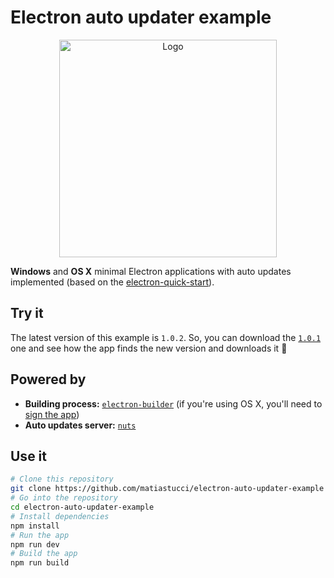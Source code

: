 # Electron auto updater example

<p align="center">
  <img src="screen.png" width="348" alt="Logo"/>
</p>

**Windows** and **OS X** minimal Electron applications with auto updates implemented (based on the [electron-quick-start](https://github.com/electron/electron-quick-start)).

## Try it
The latest version of this example is `1.0.2`. So, you can download the [`1.0.1`](https://github.com/matiastucci/electron-auto-updater-example/releases/tag/1.0.1) one and see how the app finds the new version and downloads it 🎉

## Powered by
- **Building process:** [`electron-builder`](https://github.com/electron-userland/electron-builder) (if you're using OS X, you'll need to [sign the app](https://github.com/electron-userland/electron-builder/wiki/Code-Signing))
- **Auto updates server:** [`nuts`](https://github.com/GitbookIO/nuts)

## Use it

```bash
# Clone this repository
git clone https://github.com/matiastucci/electron-auto-updater-example
# Go into the repository
cd electron-auto-updater-example
# Install dependencies
npm install
# Run the app
npm run dev
# Build the app
npm run build
```
